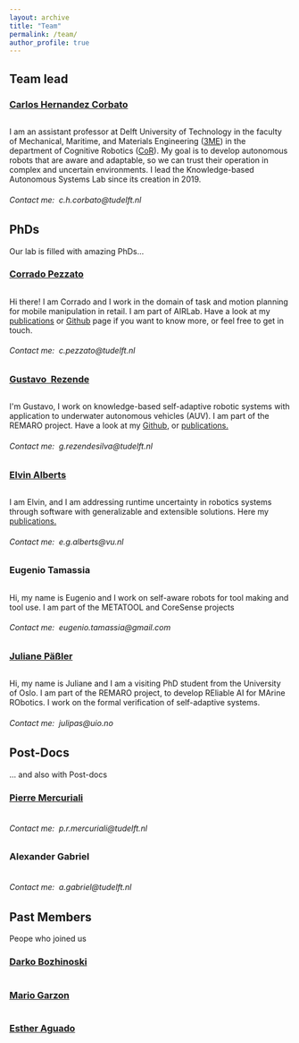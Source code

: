 ```yaml
---
layout: archive
title: "Team"
permalink: /team/
author_profile: true
---
```


<!-- ## Current members

### Lab director
- **[Carlos Hernandez Corbato](https://chcorbato.github.io/)** _c.h.corbato at tudelft.nl_:
    - Reasearching on autonomous systems, control architectures, self-adaptive systems, robot software, knowledge representation and reasoning, model-based systems engineering
    - [GitHub](https://github.com/chcorbato), [Google Scholar](https://scholar.google.com/citations?user=aZ6Cuh0AAAAJ&hl=en), [GitHub](https://github.com/PierreMercuriali), [@chcorbato @Twitter](https://twitter.com/chcorbato)

### Post-Docs
- **Pierre Mercuriali**:
    - Knowledge representation of cognitive processes and motion grammars to model tool creation
    - [Google Scholar](https://scholar.google.com/citations?user=OxADq64AAAAJ&hl=en&oi=ao)
- **Alexander Gabriel**:
    - Working on CoreSense project.
    - [Google Scholar](https://scholar.google.com/citations?user=yzx7nxcAAAAJ&hl=en)

### PhDs
- **Corrado Pezzato**:
    - Self-adaptive robot architectures for task and motion planning with application to mobile manipulation in retail. Part of the AIRLab project
    - [GitHub](https://github.com/cpezzato), [Google Scholar](https://scholar.google.com/citations?user=KNMc_NsAAAAJ&hl=en)
- **Gustavo Rezende Silva**:
    - Knowledge-based self-adaptive robotic systems with application to underwater autonomous vehicles (AUV). Part of the REMARO project
    - [GitHub](https://github.com/Rezenders), [Google Scholar](https://scholar.google.com/citations?user=CpkcBHYAAAAJ&hl=en&oi=ao)
- **Elvin Alberts**:
    - Addressing runtime uncertainty in robotics systems through software with generalizable and extensible solutions
    - [Google Scholar](https://scholar.google.com/citations?user=7j3QibkAAAAJ&hl=en&oi=sra)
- **Eugenio Tamassia**:
    - Self-aware robots for tool creation. Part of METATOOL and CoreSense projects

### Visiting PhDs
- **Juliane Päßler**: 
    - Visiting PhD in the REMARO project

## Past members

### Post-Docs
- **Mario Garzon**:
    - [GitHub](https://github.com/marioney), [Google Scholar](https://scholar.google.com/citations?user=xQyve-kAAAAJ&hl=en)

- **Darko Bozhinoski**:
    - [Google Scholar](https://scholar.google.com/citations?user=jUg1yFcAAAAJ&hl=en)

### Visiting PhDs
- **Esther Aguado**: 
    - Visiting PhD working on Metacontrol
    - [GitHub](https://github.com/estherag), [Research Gate](https://www.researchgate.net/profile/Esther-Aguado) -->

<html style="font-size: 16px;" lang="en"><head>
    <meta name="viewport" content="width=device-width, initial-scale=1.0">
    <meta charset="utf-8">
    <meta name="keywords" content="Post Docs, PhDs">
    <meta name="description" content="">
    <title>Team</title>
    <link rel="stylesheet" href="nicepage.css" media="screen">
<link rel="stylesheet" href="Team.css" media="screen">
    <script class="u-script" type="text/javascript" src="jquery.js" defer=""></script>
    <script class="u-script" type="text/javascript" src="nicepage.js" defer=""></script>
    <meta name="generator" content="Nicepage 4.21.5, nicepage.com">
    <link id="u-theme-google-font" rel="stylesheet" href="https://fonts.googleapis.com/css?family=Roboto:100,100i,300,300i,400,400i,500,500i,700,700i,900,900i|Open+Sans:300,300i,400,400i,500,500i,600,600i,700,700i,800,800i">
    <meta name="theme-color" content="#478ac9">
    <meta property="og:title" content="Team">
    <meta property="og:type" content="website">
  </head>
  <body class="u-body u-xl-mode" data-lang="en"> 
    <section class="u-clearfix u-section-1" id="sec-8cfd">
      <div class="u-clearfix u-sheet u-valign-middle-xl u-sheet-1">
        <h1 class="u-text u-text-default u-title u-text-1">Team lead</h1>
        <div class="u-expanded-width-md u-expanded-width-sm u-expanded-width-xs u-list u-list-1">
          <div class="u-repeater u-repeater-1">
            <div class="u-container-style u-list-item u-repeater-item">
              <div class="u-container-layout u-similar-container u-container-layout-1">
                <h3 class="u-align-center u-text u-text-2">
                  <a href="https://www.linkedin.com/in/carlos-hern%C3%A1ndez-corbato-0512505/" class="u-active-none u-border-none u-btn u-button-link u-button-style u-hover-none u-none u-text-black u-btn-1">Carlos Hernandez Corbato</a>
                </h3>                <img class="u-image u-image-circle u-image-1" src="people/carlos.png" alt="" data-image-width="400" data-image-height="265">
                <p class="u-align-center u-text u-text-3"> I am an assistant professor at Delft University of Technology in the faculty of Mechanical, Maritime, and Materials Engineering (<a href="https://www.tudelft.nl/en/3me/">3ME</a>) in the department of Cognitive Robotics (<a href="https://www.tudelft.nl/en/3me/organisation/departments/cognitive-robotics-cor/">CoR</a>). My goal is to develop autonomous robots that are aware and adaptable, so we can trust their operation in complex and uncertain environments. I lead the Knowledge-based Autonomous Systems Lab since its creation in 2019.</p>
                <h6 class="u-align-center u-text u-text-4">Contact me:&nbsp; <span class="u-text-palette-4-base">c.h.corbato@tudelft.nl</span>
                </h6>
              </div>
            </div>
          </div>
        </div>
      </div>
    </section>
    <section class="u-clearfix u-section-2" id="sec-262d">
      <div class="u-clearfix u-sheet u-valign-middle-lg u-valign-middle-md u-valign-middle-sm u-valign-middle-xs u-sheet-1">
        <h1 class="u-text u-text-default u-title u-text-1">PhDs</h1>
        <p class="u-large-text u-text u-text-default u-text-variant u-text-2">Our lab is filled with amazing PhDs...</p>
        <div class="u-expanded-width u-list u-list-1">
          <div class="u-repeater u-repeater-1">
            <div class="u-container-style u-list-item u-repeater-item">
              <div class="u-container-layout u-similar-container u-container-layout-1">
                <h3 class="u-align-center u-text u-text-3">
                  <a href="https://www.linkedin.com/in/corrado-pezzato/" class="u-active-none u-border-none u-btn u-button-link u-button-style u-hover-none u-none u-text-black u-btn-1">Corrado Pezzato</a>
                </h3>                <img class="u-image u-image-circle u-image-1" src="people/corrado.png" alt="" data-image-width="400" data-image-height="265">
                <p class="u-align-center u-text u-text-4"> Hi there! I am Corrado and I work in the domain of task and motion planning for mobile manipulation in retail. I am part of AIRLab. Have a look at my <a href="https://scholar.google.com/citations?user=KNMc_NsAAAAJ&hl=en">publications</a> or <a href="https://github.com/cpezzato">Github</a> page if you want to know more, or feel free to get in touch.</p>
                <h6 class="u-align-center u-text u-text-5">Contact me:&nbsp; <span class="u-text-palette-4-base">c.pezzato@tudelft.nl</span>
                </h6>
              </div>
            </div>
            <div class="u-container-style u-list-item u-repeater-item">
              <div class="u-container-layout u-similar-container u-container-layout-2">
                <h3 class="u-align-center u-text u-text-6">
                  <a href="https://www.linkedin.com/in/gustavo-rezende-a1326731/" class="u-active-none u-border-none u-btn u-button-link u-button-style u-hover-none u-none u-text-black u-btn-3">Gustavo&nbsp; Rezende</a>
                </h3>                <img class="u-image u-image-circle u-image-2" src="people/gustavo.png" alt="" data-image-width="400" data-image-height="265">
                <p class="u-align-center u-text u-text-7"> I'm Gustavo, I work on knowledge-based self-adaptive robotic systems with application to underwater autonomous vehicles (AUV). I am part of the REMARO project. Have a look at my <a href="https://github.com/Rezenders">Github</a>, or <a href="https://scholar.google.com/citations?user=CpkcBHYAAAAJ&hl=en&oi=ao">publications.</a></p>
                <h6 class="u-align-center u-text u-text-8">Contact me:&nbsp; <span class="u-text-palette-4-base">g.rezendesilva@tudelft.nl</span>
                </h6>
              </div>
            </div>
            <div class="u-container-style u-list-item u-repeater-item">
              <div class="u-container-layout u-similar-container u-container-layout-3">
                <h3 class="u-align-center u-text u-text-9">
                  <a href="https://www.linkedin.com/in/elvin-alberts-a0294b125/" class="u-active-none u-border-none u-btn u-button-link u-button-style u-hover-none u-none u-text-black u-btn-5">Elvin Alberts</a>
                </h3>                <img class="u-image u-image-circle u-image-3" src="people/elvin.jpg" alt="" data-image-width="400" data-image-height="265">
                <p class="u-align-center u-text u-text-10"> I am Elvin, and I am addressing runtime uncertainty in robotics systems through software with generalizable and extensible solutions. Here my <a href="https://scholar.google.com/citations?user=7j3QibkAAAAJ&hl=en&oi=sra">publications.</a> </p>
                <h6 class="u-align-center u-text u-text-11">Contact me:&nbsp; <span class="u-text-palette-4-base">e.g.alberts@vu.nl</span>
                </h6>
              </div>
            </div>
          </div>
        </div>
      </div>
    </section>
    <section class="u-clearfix u-section-3" id="sec-bee5">
      <div class="u-clearfix u-sheet u-valign-middle u-sheet-1">
        <div class="u-expanded-width-md u-expanded-width-sm u-expanded-width-xs u-list u-list-1">
          <div class="u-repeater u-repeater-1">
            <div class="u-container-style u-list-item u-repeater-item">
              <div class="u-container-layout u-similar-container u-container-layout-1">
                <h3 class="u-align-center u-text u-text-1">Eugenio Tamassia</h3>
                <img class="u-image u-image-circle u-image-1" src="people/eugenio.jpg" alt="" data-image-width="400" data-image-height="265">
                <p class="u-align-center u-text u-text-2"> Hi, my name is Eugenio and I work on self-aware robots for tool making and tool use. I am part of the METATOOL and CoreSense projects</p>
                <h6 class="u-align-center u-text u-text-3">Contact me:&nbsp; <span class="u-text-palette-4-base">eugenio.tamassia@gmail.com</span>
                </h6>
              </div>
            </div>
            <div class="u-container-style u-list-item u-repeater-item">
              <div class="u-container-layout u-similar-container u-container-layout-2">
                <h3 class="u-align-center u-text u-text-4">
                  <a href="https://www.linkedin.com/in/juliane-p%C3%A4%C3%9Fler-815883205/" class="u-active-none u-border-none u-btn u-button-link u-button-style u-hover-none u-none u-text-black u-btn-2">Juliane Päßler</a>
                </h3>                <img class="u-image u-image-circle u-image-2" src="people/juliane.jpg" alt="" data-image-width="400" data-image-height="265">
                <p class="u-align-center u-text u-text-5"> Hi, my name is Juliane and I am a visiting PhD student from the University of Oslo. I am part of the REMARO project, to develop REliable AI for MArine RObotics. I work on the formal verification of self-adaptive systems.</p>
                <h6 class="u-align-center u-text u-text-6">Contact me:&nbsp; <span class="u-text-palette-4-base">julipas@uio.no</span>
                </h6>
              </div>
            </div>
          </div>
        </div>
      </div>
    </section>
    <section class="u-clearfix u-section-4" id="carousel_ffec">
      <div class="u-clearfix u-sheet u-valign-middle-md u-valign-middle-sm u-valign-middle-xs u-sheet-1">
        <h1 class="u-text u-text-default u-title u-text-1">Post-Docs</h1>
        <p class="u-large-text u-text u-text-default u-text-variant u-text-2">... and also with Post-docs</p>
        <div class="u-expanded-width-sm u-expanded-width-xs u-list u-list-1">
          <div class="u-repeater u-repeater-1">
            <div class="u-container-style u-list-item u-repeater-item">
              <div class="u-container-layout u-similar-container u-container-layout-1">
                <h3 class="u-align-center u-text u-text-3">
                  <a href="https://www.linkedin.com/in/pierre-mercuriali-8aa885aa/" class="u-active-none u-border-none u-btn u-button-link u-button-style u-hover-none u-none u-text-black u-btn-1">Pierre Mercuriali</a>
                </h3>                <img class="u-image u-image-circle u-image-1" src="people/pierre.png" alt="" data-image-width="400" data-image-height="265">
                <!-- <p class="u-align-center u-text u-text-4"> Hi there! I am Corrado and I work in the domain of task and motion planning for mobile manipulation in retail. I am part of AIRLab. Have a look at my publications or Github page if you want to know more, or feel free to contact me.</p> -->
                <h6 class="u-align-center u-text u-text-5">Contact me:&nbsp; <span class="u-text-palette-4-base">p.r.mercuriali@tudelft.nl</span>
                </h6>
              </div>
            </div>
            <div class="u-container-style u-list-item u-repeater-item">
              <div class="u-container-layout u-similar-container u-container-layout-2">
                <h3 class="u-align-center u-text u-text-6">Alexander Gabriel</h3>
                <img class="u-image u-image-circle u-image-2" src="people/alexander.jpeg" alt="" data-image-width="400" data-image-height="265">
                <!-- <p class="u-align-center u-text u-text-7"> Hi there! I am Corrado and I work in the domain of task and motion planning for mobile manipulation in retail. I am part of AIRLab. Have a look at my publications or Github page if you want to know more, or feel free to contact me.</p> -->
                <h6 class="u-align-center u-text u-text-8">Contact me:&nbsp; <span class="u-text-palette-4-base">a.gabriel@tudelft.nl</span>
                </h6>
              </div>
            </div>
          </div>
        </div>
      </div>
    </section>
    <section class="u-clearfix u-section-5" id="carousel_e3c9">
      <div class="u-clearfix u-sheet u-sheet-1">
        <h1 class="u-text u-text-default u-title u-text-1">Past Members</h1>
        <p class="u-large-text u-text u-text-default u-text-variant u-text-2">Peope who joined us</p>
        <div class="u-expanded-width u-list u-list-1">
          <div class="u-repeater u-repeater-1">
            <div class="u-container-style u-list-item u-repeater-item">
              <div class="u-container-layout u-similar-container u-container-layout-1">
                <h3 class="u-align-center u-text u-text-3">
                  <a href="https://www.linkedin.com/in/darko-bozhinoski-ph-d-75bbb629/" class="u-active-none u-border-none u-btn u-button-link u-button-style u-hover-none u-none u-text-black u-btn-1"> Darko Bozhinoski</a>
                </h3>                <img class="u-image u-image-circle u-image-1" src="people/darko.jpg" alt="" data-image-width="400" data-image-height="265">
                <!-- <p class="u-align-center u-text u-text-4"> Hi there! I am Corrado and I work in the domain of task and motion planning for mobile manipulation in retail. I am part of AIRLab. Have a look at my publications or Github page if you want to know more, or feel free to contact me.</p>
                <h6 class="u-align-center u-text u-text-5">Contact me:&nbsp; <span class="u-text-palette-4-base">c.pezzato@tudelft.nl</span>
                </h6> -->
              </div>
            </div>
            <div class="u-container-style u-list-item u-repeater-item">
              <div class="u-container-layout u-similar-container u-container-layout-2">
                <h3 class="u-align-center u-text u-text-6">
                  <a href="https://www.linkedin.com/in/mario-garzon/" class="u-active-none u-border-none u-btn u-button-link u-button-style u-hover-none u-none u-text-black u-btn-3"> Mario Garzon</a>
                </h3>                <img class="u-image u-image-circle u-image-2" src="people/mario.png" alt="" data-image-width="400" data-image-height="265">
                <!-- <p class="u-align-center u-text u-text-7"> Hi there! I am Corrado and I work in the domain of task and motion planning for mobile manipulation in retail. I am part of AIRLab. Have a look at my publications or Github page if you want to know more, or feel free to contact me.</p>
                <h6 class="u-align-center u-text u-text-8">Contact me:&nbsp; <span class="u-text-palette-4-base">c.pezzato@tudelft.nl</span>
                </h6> -->
              </div>
            </div>
            <div class="u-container-style u-list-item u-repeater-item">
              <div class="u-container-layout u-similar-container u-container-layout-3">
                <h3 class="u-align-center u-text u-text-9">
                  <a class="u-active-none u-border-none u-btn u-button-link u-button-style u-hover-none u-none u-text-black u-btn-5" href="https://www.linkedin.com/in/esther-aguado-gonz%C3%A1lez-9ba73b182/">Esther Aguado</a> 
                </h3>
                <img class="u-image u-image-circle u-image-3" src="people/esther.jpg" alt="" data-image-width="400" data-image-height="265">
                <!-- <p class="u-align-center u-text u-text-10"> Hi there! I am Corrado and I work in the domain of task and motion planning for mobile manipulation in retail. I am part of AIRLab. Have a look at my publications or Github page if you want to know more, or feel free to contact me.</p>
                <h6 class="u-align-center u-text u-text-11">Contact me:&nbsp; <span class="u-text-palette-4-base">c.pezzato@tudelft.nl</span>
                </h6> -->
              </div>
            </div>
          </div>
        </div>
      </div>
    </section>
</body></html>